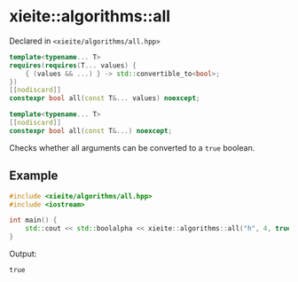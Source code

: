# xieite::algorithms::all
Declared in `<xieite/algorithms/all.hpp>`
```cpp
template<typename... T>
requires(requires(T... values) {
	{ (values && ...) } -> std::convertible_to<bool>;
})
[[nodiscard]]
constexpr bool all(const T&... values) noexcept;

template<typename... T>
[[nodiscard]]
constexpr bool all(const T&...) noexcept;
```
Checks whether all arguments can be converted to a `true` boolean.
## Example
```cpp
#include <xieite/algorithms/all.hpp>
#include <iostream>

int main() {
	std::cout << std::boolalpha << xieite::algorithms::all("h", 4, true, '$') << '\n';
}
```
Output:
```
true
```
